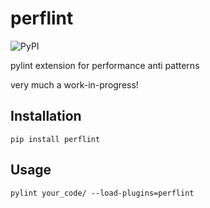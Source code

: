 # perflint
![PyPI](https://img.shields.io/pypi/v/perflint)

pylint extension for performance anti patterns

very much a work-in-progress!

## Installation

```
pip install perflint
```

## Usage

```
pylint your_code/ --load-plugins=perflint
```
